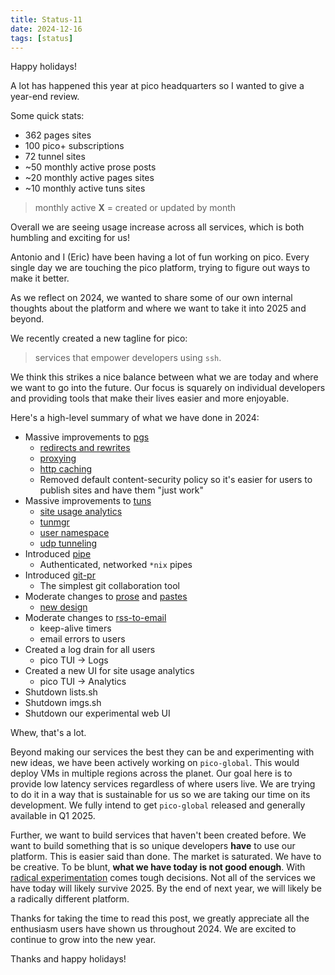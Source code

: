 ```yaml
---
title: Status-11
date: 2024-12-16
tags: [status]
---
```


Happy holidays!

A lot has happened this year at pico headquarters so I wanted to give a year-end
review.

Some quick stats:

- 362 pages sites
- 100 pico+ subscriptions
- 72 tunnel sites
- ~50 monthly active prose posts
- ~20 monthly active pages sites
- ~10 monthly active tuns sites

> monthly active **X** = created or updated by month

Overall we are seeing usage increase across all services, which is both humbling
and exciting for us!

Antonio and I (Eric) have been having a lot of fun working on pico. Every single
day we are touching the pico platform, trying to figure out ways to make it
better.

As we reflect on 2024, we wanted to share some of our own internal thoughts
about the platform and where we want to take it into 2025 and beyond.

We recently created a new tagline for pico:

> services that empower developers using `ssh`.

We think this strikes a nice balance between what we are today and where we want
to go into the future. Our focus is squarely on individual developers and
providing tools that make their lives easier and more enjoyable.

Here's a high-level summary of what we have done in 2024:

- Massive improvements to [pgs](https://pgs.sh)
  - [redirects and rewrites](https://pico.sh/pgs#custom-redirects-and-rewrites)
  - [proxying](https://pico.sh/pgs#proxy-to-another-service)
  - [http caching](https://blog.pico.sh/ann-026-pages-http-caching)
  - Removed default content-security policy so it's easier for users to publish
    sites and have them "just work"
- Massive improvements to [tuns](https://tuns.sh)
  - [site usage analytics](https://blog.pico.sh/ann-025-tuns-site-analytics)
  - [tunmgr](https://pico.sh/tuns#tunmgr)
  - [user namespace](https://pico.sh/tuns#user-namespace)
  - [udp tunneling](https://pico.sh/tuns#udp-tunneling)
- Introduced [pipe](https://pipe.pico.sh)
  - Authenticated, networked `*nix` pipes
- Introduced [git-pr](https://pr.pico.sh)
  - The simplest git collaboration tool
- Moderate changes to [prose](https://prose.sh) and [pastes](https://pastes.sh)
  - [new design](https://bower.sh)
- Moderate changes to [rss-to-email](https://pico.sh/feeds)
  - keep-alive timers
  - email errors to users
- Created a log drain for all users
  - pico TUI -> Logs
- Created a new UI for site usage analytics
  - pico TUI -> Analytics
- Shutdown lists.sh
- Shutdown imgs.sh
- Shutdown our experimental web UI

Whew, that's a lot.

Beyond making our services the best they can be and experimenting with new
ideas, we have been actively working on `pico-global`. This would deploy VMs in
multiple regions across the planet. Our goal here is to provide low latency
services regardless of where users live. We are trying to do it in a way that is
sustainable for us so we are taking our time on its development. We fully intend
to get `pico-global` released and generally available in Q1 2025.

Further, we want to build services that haven't been created before. We want to
build something that is so unique developers **have** to use our platform. This
is easier said than done. The market is saturated. We have to be creative. To be
blunt, **what we have today is not good enough**. With
[radical experimentation](https://blog.pico.sh/rfc-001-radical-experimentation)
comes tough decisions. Not all of the services we have today will likely
survive 2025. By the end of next year, we will likely be a radically different
platform.

Thanks for taking the time to read this post, we greatly appreciate all the
enthusiasm users have shown us throughout 2024. We are excited to continue to
grow into the new year.

Thanks and happy holidays!
